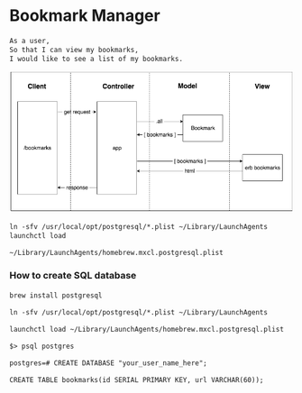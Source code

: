 # Bookmark Manager

```
As a user,
So that I can view my bookmarks,
I would like to see a list of my bookmarks.
```
![Domain model 1](./images/domain_model_1.png)

```
ln -sfv /usr/local/opt/postgresql/*.plist ~/Library/LaunchAgents launchctl load
```
```
~/Library/LaunchAgents/homebrew.mxcl.postgresql.plist
```

### How to create SQL database
```
brew install postgresql
```

```
ln -sfv /usr/local/opt/postgresql/*.plist ~/Library/LaunchAgents
```
```
launchctl load ~/Library/LaunchAgents/homebrew.mxcl.postgresql.plist
```
```
$> psql postgres
```
```
postgres=# CREATE DATABASE "your_user_name_here";
```
```
CREATE TABLE bookmarks(id SERIAL PRIMARY KEY, url VARCHAR(60));
```
